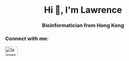 <h1 align="center">Hi 👋, I'm Lawrence</h1>
<h3 align="center">Bioinformatician from Hong Kong</h3>

<h3 align="left">Connect with me:</h3>
<p align="left">
<a href="https://linkedin.com/in/lawrence-ip-bb1680134/" target="blank"><img align="center" src="https://raw.githubusercontent.com/rahuldkjain/github-profile-readme-generator/master/src/images/icons/Social/linked-in-alt.svg" alt="lawrenceip" height="30" width="40" /></a>
</p>
